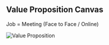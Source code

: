 ## Value Proposition Canvas

Job = Meeting (Face to Face / Online)

![Value Proposition](https://user-images.githubusercontent.com/78214709/117261135-fe8f1d80-ae79-11eb-9c58-5a1bc4e42a7d.png)

